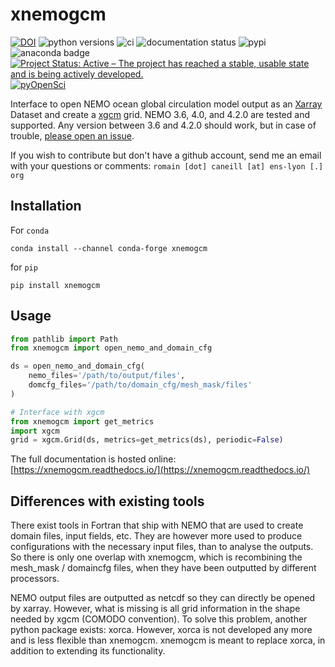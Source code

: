 # xnemogcm

[![DOI](https://zenodo.org/badge/DOI/10.5281/zenodo.5724577.svg)](https://doi.org/10.5281/zenodo.5724577)
![python versions](https://img.shields.io/pypi/pyversions/xnemogcm.svg)
![ci](https://github.com/rcaneill/xnemogcm/actions/workflows/ci.yml/badge.svg)
![documentation status](https://readthedocs.org/projects/xnemogcm/badge/?version=latest)
![pypi](https://badge.fury.io/py/xnemogcm.svg)
![anaconda badge](https://anaconda.org/conda-forge/xnemogcm/badges/version.svg)
[![Project Status: Active – The project has reached a stable, usable state and is being actively developed.](https://www.repostatus.org/badges/latest/active.svg)](https://www.repostatus.org/#active)
[![pyOpenSci](https://tinyurl.com/y22nb8up)](https://github.com/pyOpenSci/software-review/issues/155)

Interface to open NEMO ocean global circulation model output as an [Xarray](https://docs.xarray.dev/en/stable/) Dataset and create a [xgcm](https://xgcm.readthedocs.io/en/latest/) grid. 
NEMO 3.6, 4.0, and 4.2.0 are tested and supported. Any version between 3.6 and 4.2.0 should work,
but in case of trouble, [please open an issue](https://github.com/rcaneill/xnemogcm/issues).

If you wish to contribute but don't have a github account, send me an email with your questions or comments: `romain [dot] caneill [at] ens-lyon [.] org`

## Installation

For `conda`

```shell
conda install --channel conda-forge xnemogcm
```

for `pip`

```shell
pip install xnemogcm
```


## Usage

```python
from pathlib import Path
from xnemogcm import open_nemo_and_domain_cfg

ds = open_nemo_and_domain_cfg(
    nemo_files='/path/to/output/files',
    domcfg_files='/path/to/domain_cfg/mesh_mask/files'
)

# Interface with xgcm
from xnemogcm import get_metrics
import xgcm
grid = xgcm.Grid(ds, metrics=get_metrics(ds), periodic=False)
```

The full documentation is hosted online:
[https://xnemogcm.readthedocs.io/](https://xnemogcm.readthedocs.io/)

## Differences with existing tools

There exist tools in Fortran that ship with NEMO that are used to create domain files,
input fields, etc. They are however more used to produce configurations with the
necessary input files, than to analyse the outputs. So there is only one overlap with
xnemogcm, which is recombining the mesh_mask / domaincfg files,
when they have been outputted by different processors.

NEMO output files are outputted as netcdf so they can directly be opened by xarray.
However, what is missing is all grid information in the shape needed by
xgcm (COMODO convention). To solve this problem, another python package
exists: xorca. However, xorca is not developed any more and is less flexible than xnemogcm.
xnemogcm is meant to replace xorca, in addition to extending its functionality.
